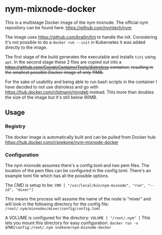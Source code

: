 # nym-mixnode-docker
This is a multistage Docker image of the nym mixnode. 
The official nym repository can be found here:
https://github.com/nymtech/nym

The image uses https://github.com/krallin/tini to handle the init. Considering it's not possible to do a `docker run --init` in Kubernetes it was added directly to the image.

The first stage of the build generates the executable and installs `tini` using `apt`. In the second stage these 2 files are copied out into a ~~https://github.com/GoogleContainerTools/distroless container, resulting in the smallest possible Docker image of only 11MB.~~

For the sake of usability and being able to run bash scripts in the container I have decided to not use distroless and go with https://hub.docker.com/r/bitnami/minideb instead. This more than doubles the size of the image but it's still below 90MB.


## Usage

### Registry
The docker image is automatically built and can be pulled from Docker hub:
https://hub.docker.com/r/snekone/nym-mixnode-docker


### Configuration
The nym mixnode assumes there's a config.toml and two pem files. The location of the pem files can be configured in the config.toml. There's an example toml file which has all the possible options.

The CMD is setup to be:
`CMD [ "/usr/local/bin/nym-mixnode", "run", "--id", "mixer"]`

This means the process will assume the name of the node is "mixer" and will look in the following directory for the config file:
`/root/.nym/mixnodes/mixer/config/config.toml`

A VOLUME is configured for the directory:
`VOLUME [ "/root/.nym" ]`
This lets you mount this directory for easy configuration.
`docker run -v $PWD/config:/root/.nym snekone/nym-mixnode-docker`